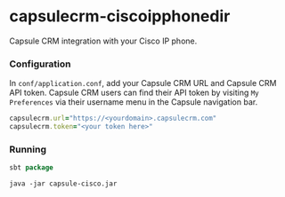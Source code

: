 capsulecrm-ciscoipphonedir
==========================

Capsule CRM integration with your Cisco IP phone.

### Configuration

In `conf/application.conf`, add your Capsule CRM URL and Capsule CRM API token.
Capsule CRM users can find their API token by visiting `My Preferences` via their username menu in the Capsule navigation bar.

```ruby
capsulecrm.url="https://<yourdomain>.capsulecrm.com"
capsulecrm.token="<your token here>"
```

### Running

```scala
sbt package
```

```
java -jar capsule-cisco.jar
```